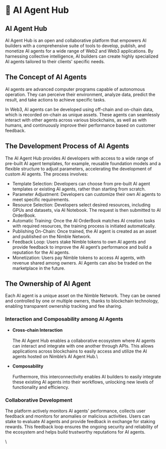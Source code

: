 # 🧊 AI Agent Hub

## AI Agent Hub

AI Agent Hub is an open and collaborative platform that empowers AI builders with a comprehensive suite of tools to develop, publish, and monetize AI agents for a wide range of Web2 and Web3 applications. By harnessing collective intelligence, AI builders can create highly specialized AI agents tailored to their clients' specific needs.

## The Concept of AI Agents

AI agents are advanced computer programs capable of autonomous operation. They can perceive their environment, analyze data, predict the result, and take actions to achieve specific tasks.

In Web3, AI agents can be developed using off-chain and on-chain data, which is recorded on-chain as unique assets. These agents can seamlessly interact with other agents across various  blockchains, as well as with humans, and continuously improve their performance based on customer feedback.

## The Development Process of AI Agents&#x20;

The AI Agent Hub provides AI developers with access to a wide range of pre-built AI agent templates, for example, reusable foundation models and a flexible structure to adjust parameters, accelerating the development of custom AI agents. The process involves:

* Template Selection: Developers can choose from pre-built AI agent templates or existing AI agents, rather than starting from scratch.
* Parameter Adjustment: Developers can customize their own AI agents to meet specific requirements.
* Resource Selection: Developers select desired resources, including GPUs and datasets, via AI Notebook. The request is then submitted to AI OrderBook.
* Automatic Training: Once the AI OrderBook matches AI creation tasks with required resources, the training process is initiated automatically.
* Publishing On-Chain: Once trained, the AI agent is created as an asset and published on the Nimble Network.
* Feedback Loop: Users stake Nimble tokens to own AI agents and provide feedback to improve the AI agent’s performance and build a reputation for the AI agents.
* Monetization: Users pay Nimble tokens to access AI agents, with revenue shared among owners. AI Agents can also be traded on the marketplace in the future.&#x20;

## The Ownership of AI Agent &#x20;

Each AI agent is a unique asset on the Nimble Network. They can be owned and controlled by one or multiple owners, thanks to blockchain technology, enabling transparent ownership tracking and fee sharing.

### Interaction and Composability among AI Agents

* **Cross-chain Interaction** \
  \
  The AI Agent Hub enables a collaborative ecosystem where AI agents can interact and integrate with one another through APIs. This allows applications across blockchains to easily access and utilize the AI agents hosted on Nimble’s AI Agent Hub.\

* **Composability**\
  \
  Furthermore, this interconnectivity enables AI builders to easily integrate these existing AI agents into their workflows, unlocking new levels of functionality and efficiency.

### Collaborative Development&#x20;

The platform actively monitors AI agents' performance, collects user feedback and monitors for anomalies or malicious activities. Users can stake to evaluate AI agents and provide feedback in exchange for staking rewards. This feedback loop ensures the ongoing security and reliability of the ecosystem and helps build trustworthy reputations for AI agents.

\

